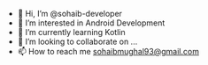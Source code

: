 - 👋 Hi, I’m @sohaib-developer
- 👀 I’m interested in Android Development
- 🌱 I’m currently learning Kotlin
- 💞️ I’m looking to collaborate on ...
- 📫 How to reach me sohaibmughal93@gmail.com

<!---
sohaib-developer/sohaib-developer is a ✨ special ✨ repository because its `README.md` (this file) appears on your GitHub profile.
You can click the Preview link to take a look at your changes.
--->
